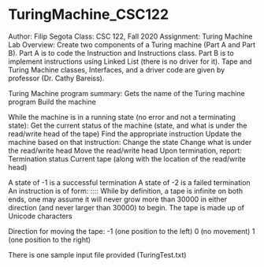# TuringMachine_CSC122
Author:      Filip Segota
Class:       CSC 122, Fall 2020
Assignment:  Turing Machine Lab
Overview: Create two components of a Turing machine (Part A and Part B). Part A is to code the Instruction and Instructions class. Part B is to implement instructions using Linked List (there is no driver for it). Tape and Turing Machine classes, Interfaces, and a driver code are given by professor (Dr. Cathy Bareiss).

Turing Machine program summary:
  Gets the name of the Turing machine program
  Build the machine
  
  While the machine is in a running state (no error and not a terminating state):
    Get the current status of the machine (state, and what is under the read/write head of the tape)
    Find the appropriate instruction
    Update the machine based on that instruction:
      Change the state
      Change what is under the read/write head
      Move the read/write head
    Upon termination, report:
      Termination status
      Current tape (along with the location of the read/write head)
      
A state of -1 is a successful termination
A state of -2 is a failed termination
An instruction is of form: <current state>:<current character>:<direction>:<new state>:<new character>
While by definition, a tape is infinite on both ends, one may assume it will never grow more than 30000 in either direction (and never larger than 30000) to begin. The tape is made up of Unicode characters

Direction for moving the tape:
  -1 (one position to the left)
  0 (no movement)
  1 (one position to the right)
  
There is one sample input file provided (TuringTest.txt)
